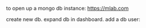 to open up a mongo db instance:
https://mlab.com

create new db.
expand db in dashboard.
add a db user:
